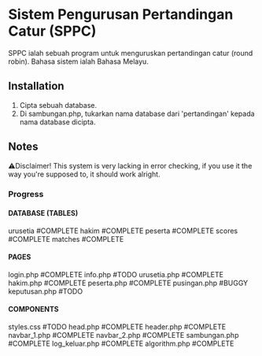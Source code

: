 # Sistem Pengurusan Pertandingan Catur (SPPC)

SPPC ialah sebuah program untuk menguruskan pertandingan catur (round robin). Bahasa sistem ialah Bahasa Melayu.

## Installation

1. Cipta sebuah database.
2. Di sambungan.php, tukarkan nama database dari 'pertandingan' kepada nama database dicipta.

## Notes

⚠️Disclaimer! This system is very lacking in error checking, if you use it the way you're supposed to, it should work alright.

### Progress
#### DATABASE (TABLES)
urusetia #COMPLETE
hakim #COMPLETE
peserta #COMPLETE
scores #COMPLETE
matches #COMPLETE

#### PAGES
login.php #COMPLETE
info.php #TODO
urusetia.php #COMPLETE
hakim.php #COMPLETE
peserta.php #COMPLETE
pusingan.php #BUGGY
keputusan.php #TODO

#### COMPONENTS
styles.css #TODO
head.php #COMPLETE
header.php #COMPLETE
navbar_1.php #COMPLETE
navbar_2.php #COMPLETE
sambungan.php #COMPLETE
log_keluar.php #COMPLETE
algorithm.php #COMPLETE
